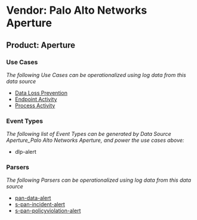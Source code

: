 Vendor: Palo Alto Networks Aperture
===================================
Product: Aperture
-----------------

### Use Cases

_The following Use Cases can be operationalized using log data from this data source_

* [Data Loss Prevention](usecase_data_loss_prevention.md)
* [Endpoint Activity](usecase_endpoint_activity.md)
* [Process Activity](usecase_process_activity.md)


### Event Types

_The following list of Event Types can be generated by Data Source Aperture_Palo Alto Networks Aperture, and power the use cases above:_

- dlp-alert


### Parsers

_The following Parsers can be operationalized using log data from this data source_

* [pan-data-alert](parserContent_pan-data-alert.md)
* [s-pan-incident-alert](parserContent_s-pan-incident-alert.md)
* [s-pan-policyviolation-alert](parserContent_s-pan-policyviolation-alert.md)
